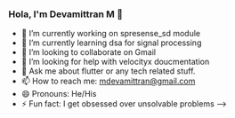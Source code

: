 ### Hola, I'm Devamittran M 👋

- 🔭 I’m currently working on spresense_sd module
- 🌱 I’m currently learning dsa for signal processing 
- 👯 I’m looking to collaborate on Gmail
- 🤔 I’m looking for help with velocityx doucmentation
- 💬 Ask me about flutter or any tech related stuff.
- 📫 How to reach me: mdevamittran@gmail.com
- 😄 Pronouns: He/His
- ⚡ Fun fact:  I get obsessed over unsolvable problems
-->
